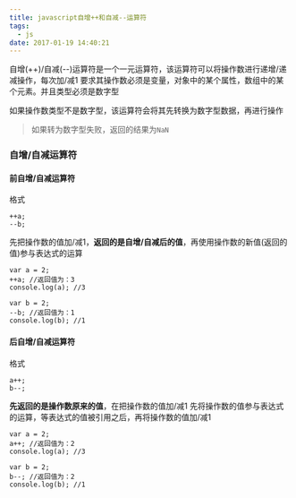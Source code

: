 ```yaml
---
title: javascript自增++和自减--运算符
tags:
  - js
date: 2017-01-19 14:40:21
---
```



自增(++)/自减(--)运算符是一个一元运算符，该运算符可以将操作数进行递增/递减操作，每次加/减1
要求其操作数必须是变量，对象中的某个属性，数组中的某个元素。并且类型必须是数字型

如果操作数类型不是数字型，该运算符会将其先转换为数字型数据，再进行操作

<!--more-->

>如果转为数字型失败，返回的结果为`NaN`

### 自增/自减运算符

#### 前自增/自减运算符

格式
```
++a;
--b;
```

先把操作数的值加/减1，**返回的是自增/自减后的值**，再使用操作数的新值(返回的值)参与表达式的运算

```
var a = 2;
++a; //返回值为：3
console.log(a); //3

var b = 2;
--b; //返回值为：1
console.log(b); //1
```

#### 后自增/自减运算符

格式
```
a++;
b--;
```

**先返回的是操作数原来的值**，在把操作数的值加/减1
先将操作数的值参与表达式的运算，等表达式的值被引用之后，再将操作数的值加/减1

```
var a = 2;
a++; //返回值为：2
console.log(a); //3

var b = 2;
b--; //返回值为：2
console.log(b); //1
```

